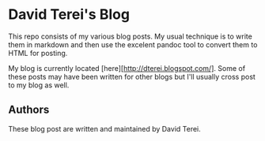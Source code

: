 # David Terei's Blog

This repo consists of my various blog posts. My usual technique is to write
them in markdown and then use the excelent pandoc tool to convert them to HTML
for posting.

My blog is currently located [here][http://dterei.blogspot.com/]. Some of these
posts may have been written for other blogs but I'll usually cross post to my
blog as well.

Authors
-------

These blog post are written and maintained by David Terei.

